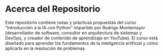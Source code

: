 # Acerca del Repositorio

Este repositorio contiene notas y prácticas propuestas del curso "Introducción a la IA con Python" impartido por Rodrigo Montemayor (desarrollador de software, consultor en arquitectura de sistemas y DevOps, y creador de contenido de aprendizaje en YouTube). El curso está diseñado para aprender los fundamentos de la inteligencia artificial y cómo aplicarla en la resolución de problemas.
